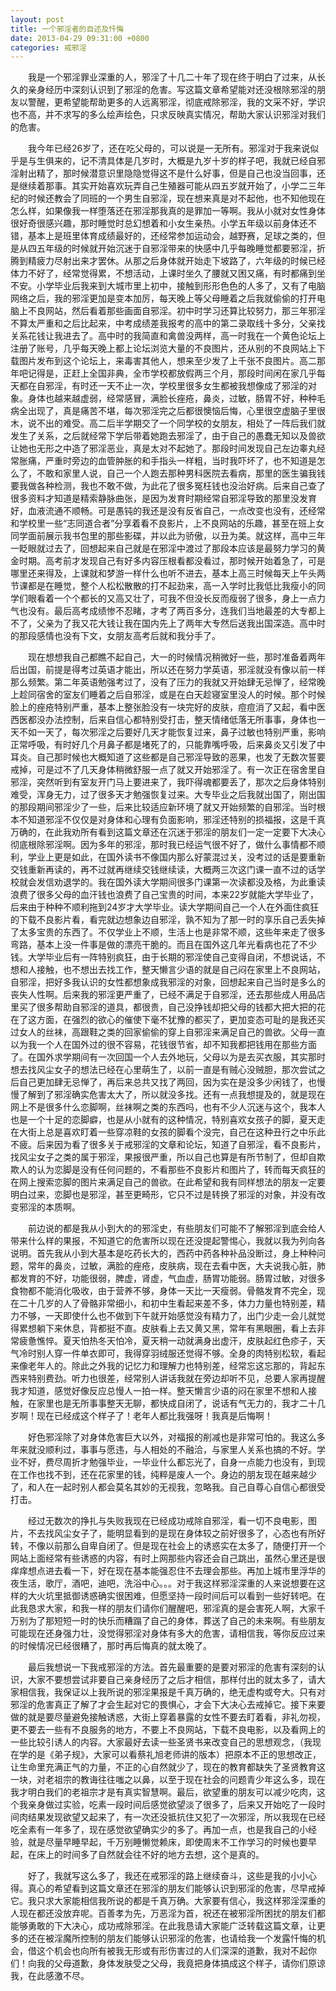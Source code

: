 ```yaml
---
layout: post
title: 一个邪淫者的自述及忏悔
date: 2013-04-29 09:31:00 +0800
categories: 戒邪淫
---
```


　　我是一个邪淫罪业深重的人，邪淫了十几二十年了现在终于明白了过来，从长久的亲身经历中深刻认识到了邪淫的危害。写这篇文章希望能对还没根除邪淫的朋友以警醒，更希望能帮助更多的人远离邪淫，彻底戒除邪淫，我的文采不好，学识也不高，并不求写的多么绘声绘色，只求反映真实情况，帮助大家认识邪淫对我们的危害。
　　我今年已经26岁了，还在吃父母的，可以说是一无所有。邪淫对于我来说似乎是与生俱来的，记不清具体是几岁时，大概是九岁十岁的样子吧，我就已经自邪淫射出精了，那时候潜意识里隐隐觉得这不是什么好事，但是自己也没当回事，还是继续着那事。其实开始喜欢玩弄自己生殖器可能从四五岁就开始了，小学二三年纪的时候还教会了同班的一个男生自邪淫，现在想来真是对不起他，也不知他现在怎么样，如果像我一样堕落还在邪淫那我真的是罪加一等啊。我从小就对女性身体很好奇很感兴趣，那时睡觉时总幻想着和小女生亲热。小学五年级以前身体还不错，基本上是班里体育成绩最好的，还经常参加运动会，越野赛，足球之类的，但是从四五年级的时候就开始沉迷于自邪淫带来的快感中几乎每晚睡觉都要邪淫，折腾到精疲力尽射出来才罢休。从那之后身体就开始走下坡路了，六年级的时候已经体力不好了，经常觉得累，不想活动，上课时坐久了腰就又困又痛，有时都痛到坐不安。小学毕业后我来到大城市里上初中，接触到形形色色的人多了，又有了电脑网络之后，我的邪淫更加是变本加厉，每天晚上等父母睡着之后我就偷偷的打开电脑上不良网站，然后看着那些画面自邪淫。初中时学习还算比较努力，那三年邪淫不算太严重和之后比起来，中考成绩差我报考的高中的第二录取线十多分，父亲找关系花钱让我进去了。高中时的我简直和禽兽没两样，高一时我在一个黄色论坛上注册了账号，几乎每天晚上都上论坛浏览大量的不良图片，还从别的不良网站上下载图片发布到这个论坛上，来毒害其他人，想来至少发了上千张不良图片。高二那年吧记得是，正赶上全国非典，全市学校都放假两三个月，那段时间闲在家几乎每天都在自邪淫，有时还一天不止一次，学校里很多女生都被我想像成了邪淫的对象。身体也越来越虚弱，经常感冒，满脸长痤疮，鼻炎，过敏，肠胃不好，种种毛病全出现了，真是痛苦不堪，每次邪淫完之后都很懊恼后悔，心里很空虚脑子里很木，说不出的难受。高二后半学期交了一个同学校的女朋友，相处了一阵后我们就发生了关系，之后就经常下学后带着她跑去邪淫了，由于自己的愚蠢无知以及兽欲让她也无形之中造了邪淫恶业，真是太对不起她了。那段时间发现自己左边睾丸经常胀痛，严重时旁边的血管肿胀的和手指头一样粗，当时我吓坏了，也不知道是怎么了，不敢和家里人说，自己一个人跑去那种男科医院去看病，那里的医生骗我钱要我做各种检测，我也不敢不做，为此花了很多冤枉钱也没治好病。后来自己查了很多资料才知道是精索静脉曲张，是因为发育时期经常自邪淫导致的那里没发育好，血液流通不顺畅。可是愚钝的我还是没有反省自己，一点改变也没有，还经常和学校里一些“志同道合者”分享着看不良影片，上不良网站的乐趣，甚至在班上女同学面前展示我书包里的那些影碟，并以此为骄傲，以丑为美。就这样，高中三年一眨眼就过去了，回想起来自己就是在邪淫中渡过了那段本应该是最努力学习的黄金时期。高考前才发现自己有好多内容压根看都没看过，那时候开始着急了，可是哪里还来得及，上课就和梦游一样什么也听不进去，基本上高三时候每天上午头两节课都是在睡觉，整个人松松散散的打不起劲来，高一入学时比我低比我瘦小的同学们眼看着一个个都长的又高又壮了，可我不但没长反而瘦弱了很多，身上一点力气也没有。最后高考成绩惨不忍睹，才考了两百多分，连我们当地最差的大专都上不了，父亲为了我又花大钱让我在国内先上了两年大专然后送我出国深造。高中时的那段感情也没有下文，女朋友高考后就和我分手了。
　　现在想想我自己都瞧不起自己，大一的时候情况稍微好一些，那时准备着两年后出国，前提是得考过英语才能出，所以还在努力学英语，邪淫就没有像以前一样那么频繁。第二年英语勉强考过了，没有了压力的我就又开始肆无忌惮了，经常晚上趁同宿舍的室友们睡着之后自邪淫，或是在白天趁寝室里没人的时候。那个时候脸上的痤疮特别严重，基本上整张脸没有一块完好的皮肤，痘痘消了又起，看中医西医都没办法控制，后来自信心都特别受打击，整天情绪低落无所事事，身体也一天不如一天了，每次邪淫之后要好几天才能恢复过来，鼻子过敏也特别严重，影响正常呼吸，有时好几个月鼻子都是堵死了的，只能靠嘴呼吸，后来鼻炎又引发了中耳炎。自己那时候也大概知道了这些都是自己邪淫导致的恶果，也发了无数次誓要戒掉，可是过不了几天身体稍微舒服一点了就又开始邪淫了。有一次正在宿舍里自邪淫，突然听到有室友开门马上要进来了，我吓得魂都要丢了，那次之后身体特别难受，浑身无力，过了很多天才勉强恢复过来。大专毕业之后我就出国了，刚出国的那段期间邪淫少了一些，后来比较适应新环境了就又开始频繁的自邪淫。当时根本不知道邪淫不仅仅是对身体和心理有负面影响，邪淫还特别的损福报，这是千真万确的，在此我劝所有看到这篇文章还在沉迷于邪淫的朋友们一定一定要下大决心彻底根除邪淫啊。因为多年的邪淫，那时我已经运气很不好了，做什么事情都不顺利，学业上更是如此，在国外读书不像国内那么好蒙混过关，没考过的话是要重新交钱重新再读的，再不过就再继续交钱继续读，大概两三次这门课一直不过的话学校就会发信劝退学的。我在国外读大学期间很多门课第一次读都没及格，为此重读浪费了很多父母的血汗钱也浪费了自己宝贵的时间，本来22岁就能大学毕业了，后来由于种种不顺利拖到24岁才大学毕业。读大学期间自己一个人在外面住疯狂的下载不良影片看，看完就边想象边自邪淫，孰不知为了那一时的享乐自己丢失掉了太多宝贵的东西了。不仅学业上不顺，生活上也是非常不顺，这些年来走了很多弯路，基本上没一件事是做的漂亮干脆的。而且在国外这几年光看病也花了不少钱。大学毕业后有一阵特别疯狂，由于长期的邪淫使自己变得自闭，不想说话，不想和人接触，也不想出去找工作，整天懒言少语的就是自己闷在家里上不良网站，自邪淫，把好多我认识的女性都想象成我邪淫的对象，回想起来自己当时是多么的丧失人性啊。后来我的邪淫更严重了，已经不满足于自邪淫，还去那些成人用品店里买了很多帮助自邪淫的道具，都很贵，自己没挣钱却把父母的钱都大把大把的花在了这方面，在强烈的欲心的催使下毫不犹豫的都买了，更加变态可耻的是我还买过女人的丝袜，高跟鞋之类的回家偷偷的穿上自邪淫来满足自己的兽欲。父母一直以为我一个人在国外过的很不容易，花钱很节省，却不知我都把钱用在那些方面了。在国外求学期间有一次回国一个人去外地玩，父母以为是去买衣服，其实那时想去找风尘女子的想法已经在心里萌生了，以前一直是有贼心没贼胆，那次尝试之后自己更加肆无忌惮了，再后来总共又找了两回，因为实在是没多少闲钱了，也慢慢了解到了邪淫确实危害太大了，所以就没多找。还有一点我想提及的，就是现在网上不是很多什么恋脚啊，丝袜啊之类的东西吗，也有不少人沉迷与这个，我本人也是一个十足的恋脚癖，也是从小就有的这种情况，特别喜欢女孩子的脚，夏天走在大街上总是喜欢盯着一些穿凉鞋的女孩的脚看个没完，自己在这种丑行之中乐此不疲。后来因为看了很多关于戒邪淫的文章和论坛，知道了自邪淫，看不良影片，找风尘女子之类的属于邪淫，果报很严重，所以自己也算是有所节制了，但却自欺欺人的认为恋脚是没有任何问题的，不看那些不良影片和图片了，转而每天疯狂的在网上搜索恋脚的图片来满足自己的兽欲。在此希望和我有同样想法的朋友一定要明白过来，恋脚也是邪淫，甚至更畸形，它只不过是转换了邪淫的对象，并没有改变邪淫的本质啊。
　　前边说的都是我从小到大的的邪淫史，有些朋友们可能不了解邪淫到底会给人带来什么样的果报，不知道它的危害所以现在还没提起警惕心，我就以我为列向各说明。首先我从小到大基本是吃药长大的，西药中药各种补品没断过，身上种种问题，常年的鼻炎，过敏，满脸的痤疮，皮肤病，现在去看中医，大夫说我心脏，肺都发育的不好，功能很弱，脾虚，肾虚，气血虚，肠胃功能弱。肠胃过敏，对很多食物都不能消化吸收，由于营养不够，身体一天比一天瘦弱。骨骼发育不完全，现在二十几岁的人了骨骼非常细小，和初中生看起来差不多，体力力量也特别差，精力不够，一天即使什么也不做到下午就开始感觉没有精力了，出门少走一会儿就觉得累想躺下来休息，背都挺不直。皮肤看上去又黄又黑，常年有黑眼圈，看上去非常疲惫憔悴。夏天怕热冬天怕冷，夏天稍一动就满身出虚汗，皮肤起红色疹子，天气冷时别人穿一件单衣即可，我得穿羽绒服还觉得不够。全身的肉特别松软，看起来像老年人的。除此之外我的记忆力和理解力也特别差，经常忘这忘那的，背起东西来特别费劲。听力也很差，经常别人讲话我就在旁边却听不见，总要人家再提醒我才知道，感觉好像反应总慢人一拍一样。整天懒言少语的闷在家里不想和人接触，在家里也是无所事事整天无聊，都快成自闭了，说话有气无力的，我才二十几岁啊！现在已经成这个样子了！老年人都比我强呀！我真是后悔啊！
　　好色邪淫除了对身体危害巨大以外，对福报的削减也是非常可怕的。我这么多年来就没顺利过，事事与愿违，与人相处的不融洽，与家里人关系也搞的不好。学业不好，费尽周折才勉强毕业，一毕业什么都忘光了，自身一点能力也没有，到现在工作也找不到，还在花家里的钱，纯粹是废人一个。身边的朋友现在越来越少了，和人在一起时别人都会莫名其妙的无视我，忽略我。自己自尊心自信心都很受打击。
　　经过无数次的挣扎与失败我现在已经成功戒除自邪淫，看一切不良电影，图片，不去找风尘女子了，能明显看到的是现在身体较之前好很多了，心态也有所好转，不像以前那么自卑自闭了。但是现在社会上的诱惑实在太多了，随便打开一个网站上面经常有些诱惑的内容，有时上网那些内容还会自己跳出，虽然心里还是很痒痒想点进去看一下，好在现在基本能强忍住不去理会那些。再加上城市里浮华的夜生活，歌厅，酒吧，迪吧，洗浴中心。。。对于我这样邪淫深重的人来说想要在这样的大火坑里抵御诱惑确实很困难，但愿坚持一段时间后可以看到一些好转吧。在此我恳求大家，和我一样的朋友们请你们醒醒吧，邪淫真的是会害死人啊，大家千万别为了那短短一时的快乐而糟蹋了自己的身体，葬送了自己的未来啊。有些朋友可能现在还身强力壮，没觉得邪淫对身体有多大的危害，请相信我，等你反应过来的时候情况已经很糟了，那时再后悔真的就太晚了。
　　最后我想说一下我戒邪淫的方法。首先最重要的是要对邪淫的危害有深刻的认识，大家不要想尝试非要自己亲身经历了之后才相信，那样付出的就太多了，请大家相信我，我保证以上我所说的邪淫果报是千真万确的，绝无虚构或夸大。只有对邪淫的危害真正了解了才会生起对它的畏惧心，才会下大决心去戒掉它。接下来要做的就是要尽量避免接触诱惑，大街上穿着暴露的女性不要去盯着看，非礼勿视，更不要去一些有不良服务的地方，不要上不良网站，下载不良电影，以及看网上的一些比较引诱人的内容。大家最好去读一些圣贤书来改变自己的思想观念，（我现在学的是《弟子规》，大家可以看蔡礼旭老师讲的版本）把原本不正的思想改正，让生命里充满正气的力量，不正的心自然就少了，现在的教育都缺失了圣贤教育这一块，对老祖宗的教诲往往嗤之以鼻，以至于现在社会的问题青少年这么多，现在我才明白我们的老祖宗才是有真实智慧啊。最后，欲望重的朋友可以减少吃肉，这个我亲身做过实验，吃素一段时间后感觉欲望淡了很多了，后来又开始吃了一段时间肉结果发现欲望又起来了，有一次还没抵抗住又犯了一次邪淫，所以我现在已经吃全素有一年多了，现在感觉欲望确实少的多了。再加一点，也是我自己的小经验，就是尽量早睡早起，千万别睡懒觉赖床，即使周末不工作学习的时候也要早起，在床上的时间多了自然就会往不好的地方去想，这个是真的。
　　好了，我就写这么多了，我还在戒邪淫的路上继续奋斗，这些是我的小小心得。真心的希望看到这篇文章还在邪淫的朋友们能够认识到邪淫的危害，尽早戒掉它。我只求大家能相信我所说的都是千真万确。大家要有信心，我这样邪淫深重的人现在都还没放弃呢。百善孝为先，万恶淫为首，祝还在被邪淫所困扰的朋友们都能够勇敢的下大决心，成功戒除邪淫。在此我恳请大家能广泛转载这篇文章，让更多的还在被淫魔所控制的朋友们能够认识邪淫的危害，也请给我一个发露忏悔的机会，借这个机会也向所有被我无形或有形伤害过的人们深深的道歉，我对不起你们！向我的父母道歉，身体发肤受之父母，我竟把身体搞成这个样子，请你们原谅我，在此感激不尽。
　　 